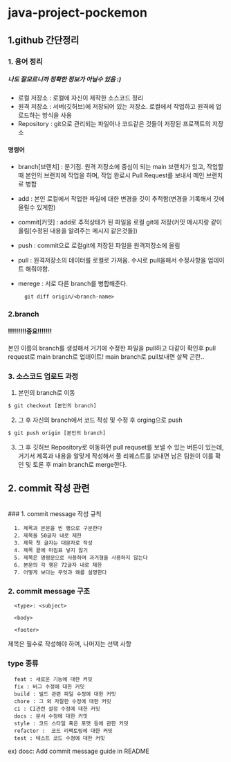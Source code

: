 # java-project-pockemon

## 1.github 간단정리

### **1. 용어 정리**
##### 나도 잘모르니까 정확한 정보가 아닐수 있음 :)
* 로컬 저장소 : 로컬에 자신이 제작한 소스코드 정리   
* 원격 저장소 : 서버(깃허브)에 저장되어 있는 저장소. 로컬에서 작업하고 원격에 업로드하는 방식을 사용
* Repository : git으로 관리되는 파일이나 코드같은 것들이 저장된 프로젝트의 저장소 

#### 명령어
* branch[브랜치] : 분기점. 원격 저장소에 중심이 되는 main 브랜치가 있고, 작업할 때 본인의 브랜치에 작업을 하며, 작업 완료시 Pull Request를 보내서 메인 브랜치로 병합  
* add : 본인 로컬에서 작업한 파일에 대한 변경을 깃이 추적함(변경을 기록해서 깃에 올릴수 있게함)  
* commit[커밋] : add로 추적상태가 된 파일을 로컬 git에 저장(커밋 메시지랑 같이 올림[수정된 내용을 알려주는 메시지 같은것들])  
* push : commit으로 로컬git에 저장된 파일을 원격저장소에 올림  
* pull : 원격저장소의 데이터를 로컬로 가져옴. 수시로 pull을해서 수정사항을 업데이트 해줘야함.  
* merege : 서로 다른 branch를 병합해준다.

        git diff origin/<branch-name>
### 2.branch
#### **!!!!!!!!!중요!!!!!!!**  
본인 이름의 branch를 생성해서 거기에 수정한 파일을 pull하고 다같이 확인후 pull request로 main branch로 업데이트!
main branch로 pull보내면 살짝 곤란..
<br>  
### 3. 소스코드 업로드 과정 
1. 본인의 branch로 이동 

```bash
$ git checkout [본인의 branch]
```
2. 그 후 자신의 branch에서 코드 작성 및 수정 후 orging으로 push 

```bash
$ git push origin [본인의 branch]
```
3. 그 후 깃허브 Repository로 이동하면 pull requset를 보낼 수 있는 버튼이 있는데, 거기서 제목과 내용을 알맞게 작성해서 풀 리퀘스트를 보내면 남은 팀원이 이를 확인 및 토론 후 main branch로 merge한다.

## 2. commit 작성 관련
<br>
### 1. commit message 작성 규칙 

      1. 제목과 본문을 빈 행으로 구분한다
      2. 제목을 50글자 내로 제한
      3. 제목 첫 글자는 대문자로 작성
      4. 제목 끝에 마침표 넣지 않기
      5. 제목은 명령문으로 사용하며 과거형을 사용하지 않는다
      6. 본문의 각 행은 72글자 내로 제한
      7. 어떻게 보다는 무엇과 왜를 설명한다
### 2. commit message 구조  

      <type>: <subject>

      <body>

      <footer>

제목은 필수로 작성해야 하며, 나머지는 선택 사항
### type 종류 

      feat : 새로운 기능에 대한 커밋
      fix : 버그 수정에 대한 커밋
      build : 빌드 관련 파일 수정에 대한 커밋
      chore : 그 외 자잘한 수정에 대한 커밋
      ci : CI관련 설정 수정에 대한 커밋
      docs : 문서 수정에 대한 커밋
      style : 코드 스타일 혹은 포맷 등에 관한 커밋
      refactor :  코드 리팩토링에 대한 커밋
      test : 테스트 코드 수정에 대한 커밋
ex) dosc: Add commit message guide in README